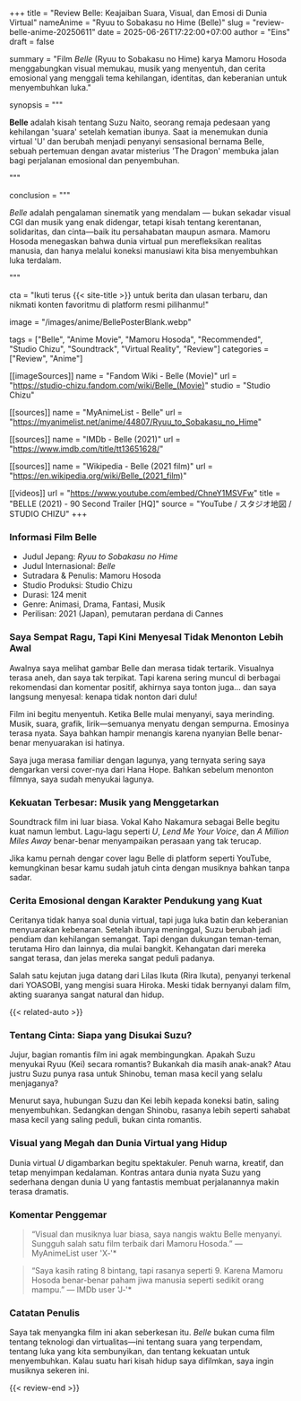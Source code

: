 +++
title = "Review Belle: Keajaiban Suara, Visual, dan Emosi di Dunia Virtual"
nameAnime = "Ryuu to Sobakasu no Hime (Belle)"
slug = "review-belle-anime-20250611"
date = 2025-06-26T17:22:00+07:00
author = "Eins"
draft = false

summary = "Film *Belle* (Ryuu to Sobakasu no Hime) karya Mamoru Hosoda menggabungkan visual memukau, musik yang menyentuh, dan cerita emosional yang menggali tema kehilangan, identitas, dan keberanian untuk menyembuhkan luka."

synopsis = """<p><strong>Belle</strong> adalah kisah tentang Suzu Naito, seorang remaja pedesaan yang kehilangan 'suara' setelah kematian ibunya. Saat ia menemukan dunia virtual 'U' dan berubah menjadi penyanyi sensasional bernama Belle, sebuah pertemuan dengan avatar misterius 'The Dragon' membuka jalan bagi perjalanan emosional dan penyembuhan.</p>"""

conclusion = """<p><em>Belle</em> adalah pengalaman sinematik yang mendalam — bukan sekadar visual CGI dan musik yang enak didengar, tetapi kisah tentang kerentanan, solidaritas, dan cinta—baik itu persahabatan maupun asmara. Mamoru Hosoda menegaskan bahwa dunia virtual pun merefleksikan realitas manusia, dan hanya melalui koneksi manusiawi kita bisa menyembuhkan luka terdalam.</p>"""

cta = "Ikuti terus {{< site-title >}} untuk berita dan ulasan terbaru, dan nikmati konten favoritmu di platform resmi pilihanmu!"

image = "/images/anime/BellePosterBlank.webp"

tags = ["Belle", "Anime Movie", "Mamoru Hosoda", "Recommended", "Studio Chizu", "Soundtrack", "Virtual Reality", "Review"]
categories = ["Review", "Anime"]

[[imageSources]]
name = "Fandom Wiki - Belle (Movie)"
url = "https://studio-chizu.fandom.com/wiki/Belle_(Movie)"
studio = "Studio Chizu"


[[sources]]
name = "MyAnimeList - Belle"
url = "https://myanimelist.net/anime/44807/Ryuu_to_Sobakasu_no_Hime"

[[sources]]
name = "IMDb - Belle (2021)"
url = "https://www.imdb.com/title/tt13651628/"

[[sources]]
name = "Wikipedia - Belle (2021 film)"
url = "https://en.wikipedia.org/wiki/Belle_(2021_film)"

[[videos]]
url = "https://www.youtube.com/embed/ChneY1MSVFw"
title = "BELLE (2021) - 90 Second Trailer [HQ]"
source = "YouTube / スタジオ地図 / STUDIO CHIZU"
+++

### Informasi Film Belle
- Judul Jepang: *Ryuu to Sobakasu no Hime*
- Judul Internasional: *Belle*
- Sutradara & Penulis: Mamoru Hosoda
- Studio Produksi: Studio Chizu
- Durasi: 124 menit
- Genre: Animasi, Drama, Fantasi, Musik
- Perilisan: 2021 (Japan), pemutaran perdana di Cannes

### Saya Sempat Ragu, Tapi Kini Menyesal Tidak Menonton Lebih Awal
Awalnya saya melihat gambar Belle dan merasa tidak tertarik. Visualnya terasa aneh, dan saya tak terpikat. Tapi karena sering muncul di berbagai rekomendasi dan komentar positif, akhirnya saya tonton juga… dan saya langsung menyesal: kenapa tidak nonton dari dulu!

Film ini begitu menyentuh. Ketika Belle mulai menyanyi, saya merinding. Musik, suara, grafik, lirik—semuanya menyatu dengan sempurna. Emosinya terasa nyata. Saya bahkan hampir menangis karena nyanyian Belle benar-benar menyuarakan isi hatinya.

Saya juga merasa familiar dengan lagunya, yang ternyata sering saya dengarkan versi cover-nya dari Hana Hope. Bahkan sebelum menonton filmnya, saya sudah menyukai lagunya.

### Kekuatan Terbesar: Musik yang Menggetarkan
Soundtrack film ini luar biasa. Vokal Kaho Nakamura sebagai Belle begitu kuat namun lembut. Lagu-lagu seperti *U*, *Lend Me Your Voice*, dan *A Million Miles Away* benar-benar menyampaikan perasaan yang tak terucap.

Jika kamu pernah dengar cover lagu Belle di platform seperti YouTube, kemungkinan besar kamu sudah jatuh cinta dengan musiknya bahkan tanpa sadar.

### Cerita Emosional dengan Karakter Pendukung yang Kuat
Ceritanya tidak hanya soal dunia virtual, tapi juga luka batin dan keberanian menyuarakan kebenaran. Setelah ibunya meninggal, Suzu berubah jadi pendiam dan kehilangan semangat. Tapi dengan dukungan teman-teman, terutama Hiro dan lainnya, dia mulai bangkit. Kehangatan dari mereka sangat terasa, dan jelas mereka sangat peduli padanya.

Salah satu kejutan juga datang dari Lilas Ikuta (Rira Ikuta), penyanyi terkenal dari YOASOBI, yang mengisi suara Hiroka. Meski tidak bernyanyi dalam film, akting suaranya sangat natural dan hidup.

{{< related-auto >}}

### Tentang Cinta: Siapa yang Disukai Suzu?
Jujur, bagian romantis film ini agak membingungkan. Apakah Suzu menyukai Ryuu (Kei) secara romantis? Bukankah dia masih anak-anak? Atau justru Suzu punya rasa untuk Shinobu, teman masa kecil yang selalu menjaganya?

Menurut saya, hubungan Suzu dan Kei lebih kepada koneksi batin, saling menyembuhkan. Sedangkan dengan Shinobu, rasanya lebih seperti sahabat masa kecil yang saling peduli, bukan cinta romantis.

### Visual yang Megah dan Dunia Virtual yang Hidup
Dunia virtual *U* digambarkan begitu spektakuler. Penuh warna, kreatif, dan tetap menyimpan kedalaman. Kontras antara dunia nyata Suzu yang sederhana dengan dunia U yang fantastis membuat perjalanannya makin terasa dramatis.


### Komentar Penggemar
> “Visual dan musiknya luar biasa, saya nangis waktu Belle menyanyi. Sungguh salah satu film terbaik dari Mamoru Hosoda.” — MyAnimeList user 'X‑'*

> “Saya kasih rating 8 bintang, tapi rasanya seperti 9. Karena Mamoru Hosoda benar-benar paham jiwa manusia seperti sedikit orang mampu.” — IMDb user 'J‑'*

### Catatan Penulis
Saya tak menyangka film ini akan seberkesan itu. *Belle* bukan cuma film tentang teknologi dan virtualitas—ini tentang suara yang terpendam, tentang luka yang kita sembunyikan, dan tentang kekuatan untuk menyembuhkan. Kalau suatu hari kisah hidup saya difilmkan, saya ingin musiknya sekeren ini.


{{< review-end >}}
